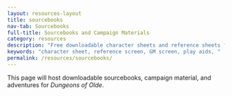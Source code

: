 ```yaml
---
layout: resources-layout
title: sourcebooks
nav-tab: Sourcebooks
full-title: Sourcebooks and Campaign Materials
category: resources
description: "Free downloadable character sheets and reference sheets for "
keywords: "character sheet, reference screen, GM screen, play aids, "
permalink: /resources/sourcebooks/
---
```


This page will host downloadable sourcebooks, campaign material, and adventures for <em>Dungeons of Olde</em>.